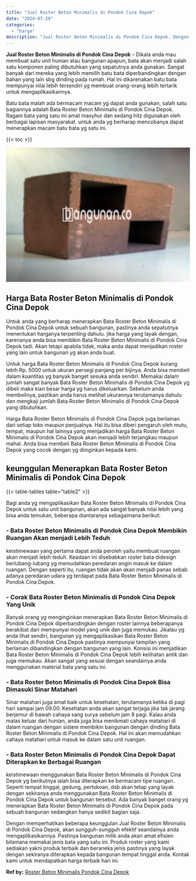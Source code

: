```yaml
---
title: "Jual Roster Beton Minimalis di Pondok Cina Depok"
date: "2024-07-29"
categories: 
  - "harga"
description: "Jual Roster Beton Minimalis di Pondok Cina Depok. Dengan memperhatikan beberapa keunggulan Jual Roster Beton Minimalis di Pondok Cina Depok, akan sungguh-sun..."
---
```


**Jual Roster Beton Minimalis di Pondok Cina Depok** – Dikala anda mau membuat satu unit hunian atau bangunan apapun, bata akan menjadi salah satu komponen paling dibutuhkan yang sepatutnya anda gunakan. Sangat banyak dari mereka yang lebih memilih batu bata diperbandingkan dengan bahan yang lain sbg dinding pada rumah. Hal ini dikarenakan batu bata mempunyai nilai lebih tersendiri yg membuat orang-orang lebih tertarik untuk mengaplikasikannya.

Batu bata malah ada bermacam macam yg dapat anda gunakan, salah satu bagiannya adalah Bata Roster Beton Minimalis di Pondok Cina Depok. Ragam bata yang satu ini amat masyhur dan sedang hitz digunakan oleh berbagai lapisan masyarakat. untuk anda yg berharap mencobanya dapat menerapkan macam batu bata yg satu ini.

{{< toc >}}

![Jual Roster Beton Minimalis di Pondok Cina Depok](/images/bata-roster-minimalis-29.png)

## Harga Bata Roster Beton Minimalis di Pondok Cina Depok

Untuk anda yang berharap menerapkan Bata Roster Beton Minimalis di Pondok Cina Depok untuk sebuah bangunan, pastinya anda sepatutnya menentukan harganya terpenting dahulu. jika harga yang layak dengan, karenanya anda bisa membikin Bata Roster Beton Minimalis di Pondok Cina Depok tadi. Akan tetapi apabila tidak, maka anda dapat menjadikan roster yang lain untuk bangunan yg akan anda buat.

Untuk harga Bata Roster Beton Minimalis di Pondok Cina Depok kurang lebih Rp. 5000 untuk ukuran persegi panjang per bijinya. Anda bisa membeli dalam kuantitas yg banyak banget sesuka anda sendiri. Memakai dalam jumlah sangat banyak Bata Roster Beton Minimalis di Pondok Cina Depok yg dibeli maka kian besar harga yg harus dikeluarkan. Sebelum anda membelinya, pastikan anda harus melihat ukurannya terutamanya dahulu dan mengkaji jumlah Bata Roster Beton Minimalis di Pondok Cina Depok yang dibutuhkan.

Harga Bata Roster Beton Minimalis di Pondok Cina Depok juga berlainan dari setiap toko maupun penjualnya. Hal itu bisa diberi pengaruh oleh mutu, tempat, maupun hal lainnya yang menjadikan harga Bata Roster Beton Minimalis di Pondok Cina Depok akan menjadi lebih terjangkau maupun mahal. Anda bisa membeli Bata Roster Beton Minimalis di Pondok Cina Depok yang cocok dengan yg diinginkan kepada kami.

## keunggulan Menerapkan Bata Roster Beton Minimalis di Pondok Cina Depok

{{< table-tables table="table2" >}}

Bagi anda yg mengaplikasikan Bata Roster Beton Minimalis di Pondok Cina Depok untuk satu unit bangunan, akan ada sangat banyak nilai lebih yang bisa anda temukan, beberapa diantaranya sebagaimana berikut:

### \- Bata Roster Beton Minimalis di Pondok Cina Depok Membikin Ruangan Akan menjadi Lebih Teduh

keistimewaan yang pertama dapat anda peroleh yaitu membuat ruangan akan menjadi lebih teduh. Keadaan ini disebabkan roster bata didesign berlubang-lubang yg memudahkan peredaran angin masuk ke dalam ruangan. Dengan seperti itu, ruangan tidak akan akan menjadi panas sebab adanya peredaran udara yg terdapat pada Bata Roster Beton Minimalis di Pondok Cina Depok.

### \- Corak Bata Roster Beton Minimalis di Pondok Cina Depok Yang Unik

Banyak orang yg menginginkan menerapkan Bata Roster Beton Minimalis di Pondok Cina Depok diperbandingkan dengan roster lainnya beberapanya berakibat dari mempunyai model yang unik dan juga memukau. Jikalau yg anda lihat sendiri, bangunan yg mengaplikasikan Bata Roster Beton Minimalis di Pondok Cina Depok pastinya mempunyai tampilan yang berlainan dibandingkan dengan bangunan yang lain. Konsisi ini menjadikan Bata Roster Beton Minimalis di Pondok Cina Depok lebih kelihatan antik dan juga memukau. Akan sangat yang sesuai dengan seandainya anda menggunakan material bata yang satu ini.

### \- Bata Roster Beton Minimalis di Pondok Cina Depok Bisa Dimasuki Sinar Matahari

Sinar matahari juga amat baik untuk kesehatan, terutamanya ketika di pagi hari sampai jam 09.00. Kesehatan anda akan sangat terjaga jika tak jarang berjemur di bawah cahaya sang surya sebelum jam 9 pagi. Kalau anda malas keluar dari hunian, anda juga bisa menikmati cahaya matahari di dalam ruangan dengan sistem membikin bangunan dengan dinding Bata Roster Beton Minimalis di Pondok Cina Depok. Hal ini akan memudahkan cahaya matahari untuk masuk ke dalam satu unit ruangan.

### \- Bata Roster Beton Minimalis di Pondok Cina Depok Dapat Diterapkan ke Berbagai Ruangan

keistimewaan menggunakan Bata Roster Beton Minimalis di Pondok Cina Depok yg berikutnya ialah bisa diterapkan ke bermacam tipe ruangan. Seperti tempat tinggal, gedung, pertokoan, dsb akan tetap yang layak dengan sekiranya anda menggunakan Bata Roster Beton Minimalis di Pondok Cina Depok untuk bangunan tersebut. Ada banyak banget orang yg menerapkan Bata Roster Beton Minimalis di Pondok Cina Depok pada sebuah bangunan sedangkan hanya sedikit bagian saja.

Dengan memperhatikan beberapa keunggulan Jual Roster Beton Minimalis di Pondok Cina Depok, akan sungguh-sungguh efektif seandainya anda mengaplikasikannya. Pastinya bangunan milik anda akan amat efisien bilamana memakai jenis bata yang satu ini. Produk roster yang kami sediakan yakni produk terbaik dan beraneka jenis pastinya yang layak dengan sekiranya diterapkan kepada bangunan tempat tinggal anda. Kontak kami untuk mendapatkan harga terbaik hari ini.

**Ref by:** [Roster Beton Minimalis Pondok Cina Depok](https://id.wikipedia.org/wiki/Roster)
